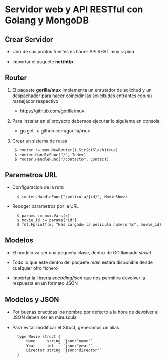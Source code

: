 Servidor web y API RESTful con Golang y MongoDB
===

## Crear Servidor

- Uno de sus puntos fuertes es hacer API REST muy rapida

- Importar el paquete **net/http**

## Router

1. El paquete **gorilla/mux** implementa un enrutador de solicitud y un despachador para hacer coincidir las solicitudes entrantes con su manejador respectivo
    - https://github.com/gorilla/mux

2. Para instalar en el proyecto debemos ejecutar lo siguiente en consola: 
    - go get -u github.com/gorilla/mux

3. Crear un sistema de rutas

        $ router := mux.NewRouter().StrictSlash(true)
        $ router.HandleFunc("/", Index)
        $ router.HandleFunc("/contacto", Contact)

## Parametros URL

- Configuracion de la ruta

        $ router.HandleFunc("/pelicula/{id}", MovieShow)

- Recoger parametros por la URL

        $ params := mux.Vars(r)
        $ movie_id := params["id"]
        $ fmt.Fprintf(w, "Has cargado la pelicula numero %s", movie_id)

## Modelos

- El modelo va ser una pequeña clase, dentro de GO llamado *struct*

- Todo lo que este dentro del paquete *main* estara disponible desde cualquier otro fichero

- Importar la libreria *encoding/json* que nos permitira devolver la respuesta en un formato JSON

## Modelos y JSON

- Por buenas practicas los nombre por defecto a la hora de devolver el JSON deben ser en minuscula

- Para evitar modificar el Struct, generamos un alias

        type Movie struct {
            Name     string `json:"name"`
            Year     int    `json:"year"`
            Director string `json:"director"`
        }

